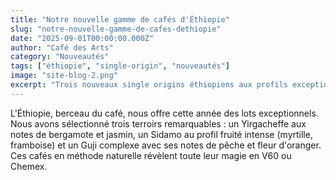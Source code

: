 ```yaml
---
title: "Notre nouvelle gamme de cafés d'Éthiopie"
slug: "notre-nouvelle-gamme-de-cafes-dethiopie"
date: "2025-09-01T00:00:00.000Z"
author: "Café des Arts"
category: "Nouveautés"
tags: ["éthiopie", "single-origin", "nouveautés"]
image: "site-blog-2.png"
excerpt: "Trois nouveaux single origins éthiopiens aux profils exceptionnels viennent enrichir notre carte."
---
```

L'Éthiopie, berceau du café, nous offre cette année des lots exceptionnels. Nous avons sélectionné trois terroirs remarquables : un Yirgacheffe aux notes de bergamote et jasmin, un Sidamo au profil fruité intense (myrtille, framboise) et un Guji complexe avec ses notes de pêche et fleur d'oranger. Ces cafés en méthode naturelle révèlent toute leur magie en V60 ou Chemex.
